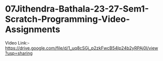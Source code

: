 # 07Jithendra-Bathala-23-27-Sem1-Scratch-Programming-Video-Assignments

Video Link:- https://drive.google.com/file/d/1_uq8cSGj_p2zkFwcB54Ip24b2yRPAj0l/view?usp=sharing
